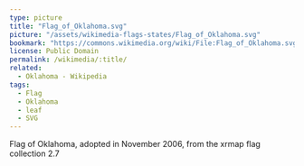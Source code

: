 ```yaml
---
type: picture
title: "Flag_of_Oklahoma.svg"
picture: "/assets/wikimedia-flags-states/Flag_of_Oklahoma.svg"
bookmark: "https://commons.wikimedia.org/wiki/File:Flag_of_Oklahoma.svg"
license: Public Domain
permalink: /wikimedia/:title/
related:
  - Oklahoma - Wikipedia
tags:
  - Flag
  - Oklahoma
  - leaf
  - SVG
---
```

Flag of Oklahoma, adopted in November 2006, from the xrmap flag collection 2.7